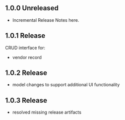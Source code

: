 ## 1.0.0 Unreleased
* Incremental Release Notes here.

## 1.0.1 Release
CRUD interface for:
* vendor record

## 1.0.2 Release
* model changes to support additional UI functionality

## 1.0.3 Release
* resolved missing release artifacts
